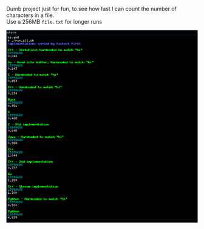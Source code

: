 Dumb project just for fun, to see how fast I can count the number of characters in a file.\
Use a 256MB `file.txt` for longer runs

![Screenshot of run\_all.sh](img/run_all_screenshot.png)
